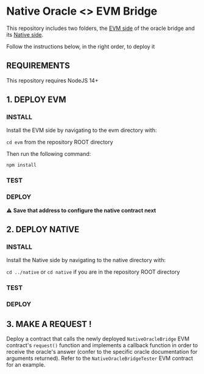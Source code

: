 # Native Oracle <> EVM Bridge

This repository includes two folders, the [EVM side](https://github.com/telosnetwork/native-oracle-bridge/tree/main/evm) of the oracle bridge and its [Native side](https://github.com/telosnetwork/native-oracle-bridge/tree/main/native).

Follow the instructions below, in the right order, to deploy it

## REQUIREMENTS

This repository requires NodeJS 14+

## 1. DEPLOY EVM

### INSTALL

Install the EVM side by navigating to the evm directory with:

`cd evm` from the repository ROOT directory

Then run the following command:

`npm install`

### TEST
### DEPLOY

⚠️ **Save that address to configure the native contract next**

## 2. DEPLOY NATIVE

### INSTALL

Install the Native side by navigating to the native directory with:

`cd ../native` or `cd native` if you are in the repository ROOT directory

### TEST
### DEPLOY

## 3. MAKE A REQUEST !

Deploy a contract that calls the newly deployed `NativeOracleBridge` EVM contract's `request()` function and implements a callback function in order to receive the oracle's answer (confer to the specific oracle documentation for arguments returned). Refer to the `NativeOracleBridgeTester` EVM contract for an example.

